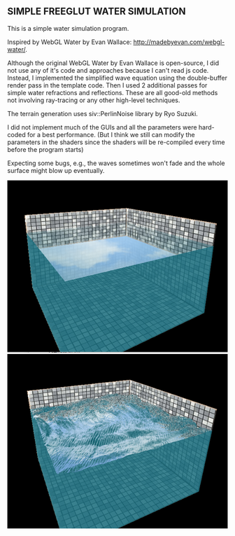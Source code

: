 ## SIMPLE FREEGLUT WATER SIMULATION

This is a simple water simulation program.

Inspired by WebGL Water by Evan Wallace: http://madebyevan.com/webgl-water/.

Although the original WebGL Water by Evan Wallace is open-source,
I did not use any of it's code and approaches because I can't read js code.
Instead, I implemented the simplified wave equation using the double-buffer render pass in the template code.
Then I used 2 additional passes for simple water refractions and reflections.
These are all good-old methods not involving ray-tracing or any other high-level techniques.

The terrain generation uses siv::PerlinNoise library by Ryo Suzuki.

I did not implement much of the GUIs and all the parameters were hard-coded for a best performance.
(But I think we still can modify the parameters in the shaders since the shaders will be re-compiled every time before the program starts)

Expecting some bugs, e.g., the waves sometimes won't fade and the whole surface might blow up eventually.

![image](https://github.com/JCSaltFish/OpenGLWater/blob/master/Screenshot%202.png)
![image](https://github.com/JCSaltFish/OpenGLWater/blob/master/Screenshot%201.png)
